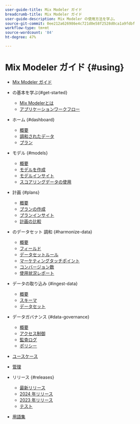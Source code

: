 ```yaml
---
user-guide-title: Mix Modeler ガイド
breadcrumb-title: Mix Modeler ガイド
user-guide-description: Mix Modeler の使用方法を学ぶ。
source-git-commit: 0ee212a626986e4c721d0e58f2528d0ca1a9fdbf
workflow-type: tm+mt
source-wordcount: '84'
ht-degree: 47%

---
```


# Mix Modeler ガイド {#using}

+ [Mix Modeler ガイド](/help/overview.md)

+ の基本を学ぶ{#get-started}
   + [Mix Modelerとは](/help/get-started/about.md)
   + [アプリケーションワークフロー](/help/get-started/workflow.md)

+ ホーム {#dashboard}
   + [概要](/help/dashboard/overview.md)
   + [調和されたデータ](/help/dashboard/harmonized-data.md)
   + [プラン](/help/dashboard/plans.md)

+ モデル {#models}
   + [概要](/help/models/overview.md)
   + [モデルを作成](/help/models/build.md)
   + [モデルインサイト](/help/models/insights.md)
   + [スコアリングデータの使用](/help/models/scoring-data.md)

+ 計画 {#plans}
   + [概要](/help/plans/overview.md)
   + [プランの作成](/help/plans/build.md)
   + [プランインサイト](/help/plans/insights.md)
   + [計画の比較](/help/plans/compare.md)

+ のデータセット 調和 {#harmonize-data}
   + [概要](/help/harmonize-data/overview.md)
   + [フィールド](/help/harmonize-data/fields.md)
   + [データセットルール](/help/harmonize-data/dataset-rules.md)
   + [マーケティングタッチポイント](/help/harmonize-data/marketing-touchpoints.md)
   + [コンバージョン数](/help/harmonize-data/conversions.md)
   + [使用状況レポート](/help/harmonize-data/usage-report.md)

+ データの取り込み {#ingest-data}
   + [概要](/help/ingest-data/overview.md)
   + [スキーマ](/help/ingest-data/schemas.md)
   + [データセット](/help/ingest-data/datasets.md)

+ データガバナンス {#data-governance}
   + [概要](/help/data-governance/overview.md)
   + [アクセス制御](/help/data-governance/access-controls.md)
   + [監査ログ](/help/data-governance/audit-logs.md)
   + [ポリシー](/help/data-governance/policies.md)

+ [ユースケース](/help/main-guide/use-cases.md)

+ [管理](/help/main-guide/administration.md)

+ リリース {#releases}
   + [最新リリース](/help/releases/latest.md)
   + [2024 年リリース](/help/releases/2024.md)
   + [2023 年リリース](/help/releases/2023.md)
   + [テスト](../releases/test.md)

+ [用語集](/help/main-guide/glossary.md)
